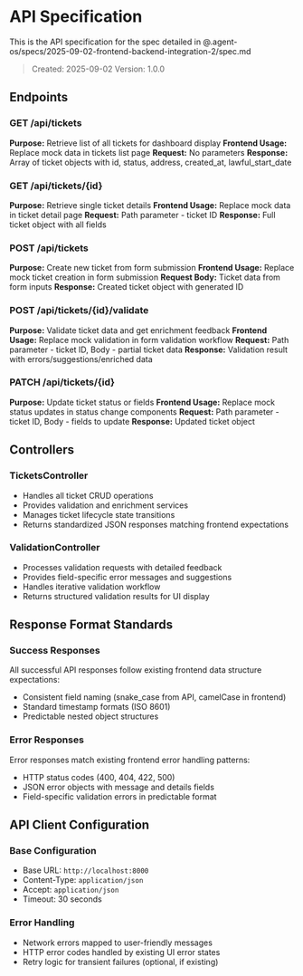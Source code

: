 # API Specification

This is the API specification for the spec detailed in @.agent-os/specs/2025-09-02-frontend-backend-integration-2/spec.md

> Created: 2025-09-02
> Version: 1.0.0

## Endpoints

### GET /api/tickets
**Purpose:** Retrieve list of all tickets for dashboard display
**Frontend Usage:** Replace mock data in tickets list page
**Request:** No parameters
**Response:** Array of ticket objects with id, status, address, created_at, lawful_start_date

### GET /api/tickets/{id}
**Purpose:** Retrieve single ticket details
**Frontend Usage:** Replace mock data in ticket detail page
**Request:** Path parameter - ticket ID
**Response:** Full ticket object with all fields

### POST /api/tickets
**Purpose:** Create new ticket from form submission
**Frontend Usage:** Replace mock ticket creation in form submission
**Request Body:** Ticket data from form inputs
**Response:** Created ticket object with generated ID

### POST /api/tickets/{id}/validate
**Purpose:** Validate ticket data and get enrichment feedback
**Frontend Usage:** Replace mock validation in form validation workflow
**Request:** Path parameter - ticket ID, Body - partial ticket data
**Response:** Validation result with errors/suggestions/enriched data

### PATCH /api/tickets/{id}
**Purpose:** Update ticket status or fields
**Frontend Usage:** Replace mock status updates in status change components
**Request:** Path parameter - ticket ID, Body - fields to update
**Response:** Updated ticket object

## Controllers

### TicketsController
- Handles all ticket CRUD operations
- Provides validation and enrichment services
- Manages ticket lifecycle state transitions
- Returns standardized JSON responses matching frontend expectations

### ValidationController
- Processes validation requests with detailed feedback
- Provides field-specific error messages and suggestions
- Handles iterative validation workflow
- Returns structured validation results for UI display

## Response Format Standards

### Success Responses
All successful API responses follow existing frontend data structure expectations:
- Consistent field naming (snake_case from API, camelCase in frontend)
- Standard timestamp formats (ISO 8601)
- Predictable nested object structures

### Error Responses
Error responses match existing frontend error handling patterns:
- HTTP status codes (400, 404, 422, 500)
- JSON error objects with message and details fields
- Field-specific validation errors in predictable format

## API Client Configuration

### Base Configuration
- Base URL: `http://localhost:8000`
- Content-Type: `application/json`
- Accept: `application/json`
- Timeout: 30 seconds

### Error Handling
- Network errors mapped to user-friendly messages
- HTTP error codes handled by existing UI error states
- Retry logic for transient failures (optional, if existing)
